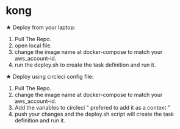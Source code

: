 # kong

★ Deploy from your laptop:
1. Pull The Repo.
2. open local file.
3. change the image name at docker-compose to match your aws_account-id. 
4. run the deploy.sh to create the task definition and run it. 

★ Deploy using circleci config file:
1. Pull The Repo.
2. change the image name at docker-compose to match your aws_account-id. 
2. Add the variables to circleci " prefered to add it as a context "
3. push your changes and the deploy.sh script will create the task definition and run it.
